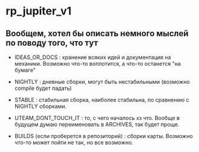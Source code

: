 # rp_jupiter_v1

## Вообщем, хотел бы описать немного мыслей по поводу того, что тут

- IDEAS_OR_DOCS : хранение всяких идей и документация на механики. Возможно что-то воплотится, а что-то останется "на бумаге"

- NIGHTLY : дневные сборки, могут быть нестабильными (возможно compile будет падать)

- STABLE : стабильная сборка, наиболее стабильна, по сравнению с NIGHTLY сборками.

- UTEAM_DONT_TOUCH_IT : то, с чего началось хз что. Вообще в будущем думаю переименовать в ARCHIVES, так будет проще.

- BUILDS (если проберется в репозиторий) : сборки карты. Возможно что-то может пойти не так, но все возможно.
